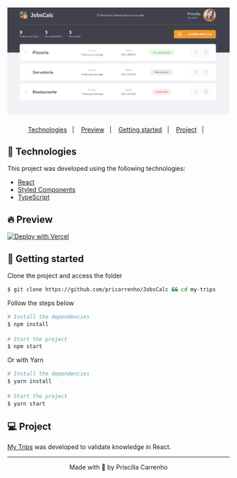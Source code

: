 <h1 align="center">
    <img alt="Jobs Calc" title="Jobs Calc" src=".github/assets/jobsCalc.png" />
</h1>

<p align="center">
  <a href="#-technologies">Technologies</a>&nbsp;&nbsp;&nbsp;|&nbsp;&nbsp;&nbsp;
  <a href="#-preview">Preview</a>&nbsp;&nbsp;&nbsp;|&nbsp;&nbsp;&nbsp;
  <a href="#-Getting-started">Getting started</a>&nbsp;&nbsp;&nbsp;|&nbsp;&nbsp;&nbsp;
  <a href="#-project">Project</a>&nbsp;&nbsp;&nbsp;|&nbsp;&nbsp;&nbsp;
</p>

## 🧪 Technologies

This project was developed using the following technologies:

- [React](https://reactjs.org/)
- [Styled Components](https://styled-components.com/)
- [TypeScript](https://www.typescriptlang.org/)

## 🔥 Preview

[![Deploy with Vercel](https://vercel.com/button)](https://www.jobs-calc.pricarrenho.com.br)

## 🚀 Getting started

Clone the project and access the folder

```bash
$ git clone https://github.com/pricarrenho/JobsCalc && cd my-trips
```

Follow the steps below

```bash
# Install the dependencies
$ npm install

# Start the project
$ npm start

```

Or with Yarn

```bash
# Install the dependencies
$ yarn install

# Start the project
$ yarn start

```

## 💻 Project

[My Trips](https://www.jobs-calc.pricarrenho.com.br) was developed to validate knowledge in React.

---

<p align="center">Made with 💜 by Priscilla Carrenho</p>
